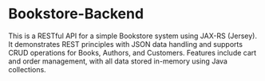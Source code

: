 # Bookstore-Backend
This is a RESTful API for a simple Bookstore system using JAX-RS (Jersey). It demonstrates REST principles with JSON data handling and supports CRUD operations for Books, Authors, and Customers. Features include cart and order management, with all data stored in-memory using Java collections.
